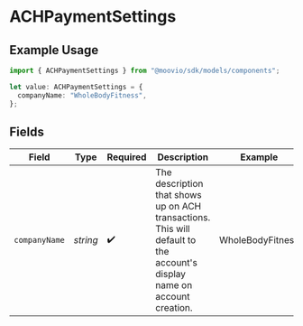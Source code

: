 # ACHPaymentSettings

## Example Usage

```typescript
import { ACHPaymentSettings } from "@moovio/sdk/models/components";

let value: ACHPaymentSettings = {
  companyName: "WholeBodyFitness",
};
```

## Fields

| Field                                                                                                                   | Type                                                                                                                    | Required                                                                                                                | Description                                                                                                             | Example                                                                                                                 |
| ----------------------------------------------------------------------------------------------------------------------- | ----------------------------------------------------------------------------------------------------------------------- | ----------------------------------------------------------------------------------------------------------------------- | ----------------------------------------------------------------------------------------------------------------------- | ----------------------------------------------------------------------------------------------------------------------- |
| `companyName`                                                                                                           | *string*                                                                                                                | :heavy_check_mark:                                                                                                      | The description that shows up on ACH transactions. This will default to the account's display name on account creation. | WholeBodyFitness                                                                                                        |